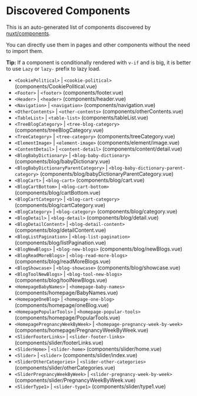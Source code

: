 # Discovered Components

This is an auto-generated list of components discovered by [nuxt/components](https://github.com/nuxt/components).

You can directly use them in pages and other components without the need to import them.

**Tip:** If a component is conditionally rendered with `v-if` and is big, it is better to use `Lazy` or `lazy-` prefix to lazy load.

- `<CookiePolitical>` | `<cookie-political>` (components/CookiePolitical.vue)
- `<Footer>` | `<footer>` (components/footer.vue)
- `<Header>` | `<header>` (components/header.vue)
- `<Navigation>` | `<navigation>` (components/navigation.vue)
- `<OtherContents>` | `<other-contents>` (components/otherContents.vue)
- `<TableList>` | `<table-list>` (components/tableList.vue)
- `<TreeBlogCategory>` | `<tree-blog-category>` (components/treeBlogCategory.vue)
- `<TreeCategory>` | `<tree-category>` (components/treeCategory.vue)
- `<ElementImage>` | `<element-image>` (components/element/image.vue)
- `<ContentDetail>` | `<content-detail>` (components/content/detail.vue)
- `<BlogBabyDictionary>` | `<blog-baby-dictionary>` (components/blog/babyDictionary.vue)
- `<BlogBabyDictionaryParentCategory>` | `<blog-baby-dictionary-parent-category>` (components/blog/babyDictionaryParentCategory.vue)
- `<BlogCart>` | `<blog-cart>` (components/blog/cart.vue)
- `<BlogCartBottom>` | `<blog-cart-bottom>` (components/blog/cartBottom.vue)
- `<BlogCartCategory>` | `<blog-cart-category>` (components/blog/cartCategory.vue)
- `<BlogCategory>` | `<blog-category>` (components/blog/category.vue)
- `<BlogDetail>` | `<blog-detail>` (components/blog/detail.vue)
- `<BlogDetailContent>` | `<blog-detail-content>` (components/blog/detailContent.vue)
- `<BlogListPagination>` | `<blog-list-pagination>` (components/blog/listPagination.vue)
- `<BlogNewBlogs>` | `<blog-new-blogs>` (components/blog/newBlogs.vue)
- `<BlogReadMoreBlogs>` | `<blog-read-more-blogs>` (components/blog/readMoreBlogs.vue)
- `<BlogShowcase>` | `<blog-showcase>` (components/blog/showcase.vue)
- `<BlogToolNewBlogs>` | `<blog-tool-new-blogs>` (components/blog/toolNewBlogs.vue)
- `<HomepageBabyNames>` | `<homepage-baby-names>` (components/homepage/BabyNames.vue)
- `<HomepageOneBlog>` | `<homepage-one-blog>` (components/homepage/oneBlog.vue)
- `<HomepagePopularTools>` | `<homepage-popular-tools>` (components/homepage/PopularTools.vue)
- `<HomepagePregnancyWeekByWeek>` | `<homepage-pregnancy-week-by-week>` (components/homepage/PregnancyWeekByWeek.vue)
- `<SliderFooterLinks>` | `<slider-footer-links>` (components/slider/footerLinks.vue)
- `<SliderHome>` | `<slider-home>` (components/slider/home.vue)
- `<Slider>` | `<slider>` (components/slider/index.vue)
- `<SliderOtherCategories>` | `<slider-other-categories>` (components/slider/otherCategories.vue)
- `<SliderPregnancyWeekByWeek>` | `<slider-pregnancy-week-by-week>` (components/slider/PregnancyWeekByWeek.vue)
- `<SliderType1>` | `<slider-type1>` (components/slider/type1.vue)
